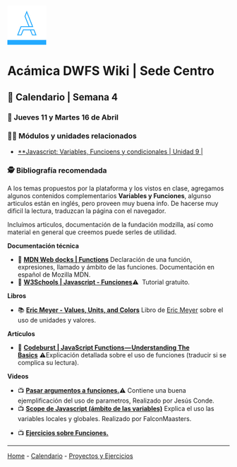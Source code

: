 <img src="/assets/acamica.jpg">

# Acámica DWFS Wiki | Sede Centro

## 📅 Calendario | Semana 4

### 🔴 Jueves 11 y Martes 16 de Abril


### 👩‍💻 Módulos y unidades relacionados

* [**Javascript: Variables, Funcioens y condicionales | Unidad 9 |](https://www.acamica.com/cursos/380/javascript-variables)

### 🕵️ Bibliografía recomendada

A los temas propuestos por la plataforma y los vistos en clase, agregamos algunos contenidos complementarios **Variables y Funciones**, algunso articulos están en inglés, pero proveen muy buena info. De hacerse muy dificil la lectura, traduzcan la página con el navegador.

Incluímos articulos, documentación de la fundación modzilla, así como material en general que creemos puede serles de utilidad.

**Documentación técnica**

* 📄&nbsp;[**MDN Web docks | Functions**](https://developer.mozilla.org/es/docs/Web/JavaScript/Guide/Funciones)&nbsp;Declaración de una función, expresiones, llamado y ámbito de las funciones. Documentación en español de Mozilla MDN.
* 📄&nbsp;[**W3Schools | Javascript - Funciones**](https://www.w3schools.com/js/js_functions.asp)⚠️&nbsp; Tutorial gratuito.

**Libros**

* 📚&nbsp;[**Eric Meyer - Values, Units, and Colors**](http://shop.oreilly.com/product/0636920027621.do)&nbsp;Libro de [Eric Meyer](https://meyerweb.com/) sobre el uso de unidades y valores.

**Artículos** 

* 📄&nbsp;[**Codeburst | JavaScript Functions — Understanding The Basics**](https://codeburst.io/javascript-functions-understanding-the-basics-207dbf42ed99)&nbsp;⚠️Explicación detallada sobre el uso de funciones (traducir si se complica su lectura).

**Videos**

* 📺&nbsp;[**Pasar argumentos a funciones.**](https://www.youtube.com/watch?v=I5sKiMMSAuk)</a>⚠️&nbsp;Contiene una buena ejemplificación del uso de parametros, Realizado por Jesús Conde.
* 📺&nbsp;[**Scope de Javascript (ámbito de las variables)**](https://www.youtube.com/watch?v=IaPnElNbnQg)&nbsp;Explica el uso las variables locales y globales. Realizado por FalconMaasters.

<!--
#### 🏋 Ejercicios

*  -->

* 📺&nbsp;[**Ejercicios sobre Funciones.**](https://aprendemosjavascript.blogspot.com/2016/02/ejercicios-sobre-funciones.html)
----

[Home](/readme.md) - [Calendario](/semanas/calendario.md) - [Proyectos y Ejercicios](/proyectos-y-ejercicios.md)
